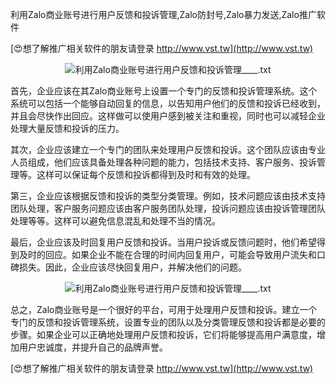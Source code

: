 利用Zalo商业账号进行用户反馈和投诉管理,Zalo防封号,Zalo暴力发送,Zalo推广软件

[😍想了解推广相关软件的朋友请登录 http://www.vst.tw](http://www.vst.tw)

 <center><img src="https://vst.tw/MP4/tuiguang/png/3.png" alt="利用Zalo商业账号进行用户反馈和投诉管理____.txt"></center>

首先，企业应该在其Zalo商业账号上设置一个专门的反馈和投诉管理系统。这个系统可以包括一个能够自动回复的信息，以告知用户他们的反馈和投诉已经收到，并且会尽快作出回应。这样做可以使用户感到被关注和重视，同时也可以减轻企业处理大量反馈和投诉的压力。

其次，企业应该建立一个专门的团队来处理用户反馈和投诉。这个团队应该由专业人员组成，他们应该具备处理各种问题的能力，包括技术支持、客户服务、投诉管理等。这样可以保证每个反馈和投诉都得到及时和有效的处理。

第三，企业应该根据反馈和投诉的类型分类管理。例如，技术问题应该由技术支持团队处理，客户服务问题应该由客户服务团队处理，投诉问题应该由投诉管理团队处理等等。这样可以避免信息混乱和处理不当的情况。

最后，企业应该及时回复用户反馈和投诉。当用户投诉或反馈问题时，他们希望得到及时的回应。如果企业不能在合理的时间内回复用户，可能会导致用户流失和口碑损失。因此，企业应该尽快回复用户，并解决他们的问题。

 <center><img src="https://vst.tw/MP4/tuiguang/png/8.png" alt="利用Zalo商业账号进行用户反馈和投诉管理____.txt"></center>

总之，Zalo商业账号是一个很好的平台，可用于处理用户反馈和投诉。建立一个专门的反馈和投诉管理系统，设置专业的团队以及分类管理反馈和投诉都是必要的步骤。如果企业可以正确地处理用户反馈和投诉，它们将能够提高用户满意度，增加用户忠诚度，并提升自己的品牌声誉。

[😍想了解推广相关软件的朋友请登录 http://www.vst.tw](http://www.vst.tw)



